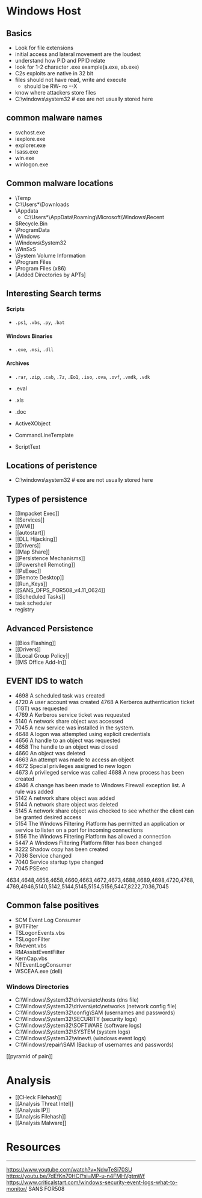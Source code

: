 # Windows Host

## Basics

- Look for file extensions
- initial access and lateral movement are the loudest
- understand how PID and PPID relate
- look for 1-2 character .exe   example(a.exe, ab.exe)
- C2s exploits are native in 32 bit
- files should not have read, write and execute
    - should be RW- ro --X
- know where attackers store files
- C:\windows\system32 # exe are not usually stored here

## common malware names
- svchost.exe
- iexplore.exe
- explorer.exe
- lsass.exe
- win.exe
- winlogon.exe

## Common malware locations
- \Temp
- C:\Users\*\Downloads
- \Appdata
  - C:\Users\*\AppData\Roaming\Microsoft\Windows\Recent
- \$Recycle.Bin
- \ProgramData
- \Windows
- \Windows\System32
- \WinSxS
- \System Volume Information
- \Program Files
- \Program Files (x86)
- [Added Directories by APTs]

## Interesting Search terms

#### Scripts
- `.ps1`, `.vbs`, `.py`, `.bat`

#### Windows Binaries
- `.exe`, `.msi`, `.dll`

#### Archives
- `.rar`, `.zip`, `.cab`, `.7z`, `.Eo1`, `.iso`, `.ova`, `.ovf`, `.vmdk`, `.vdk`

- .eval
- .xls
- .doc
- ActiveXObject
- CommandLineTemplate
- ScriptText

## Locations of peristence
  - C:\windows\system32 # exe are not usually stored here

## Types of persistence
- [[Impacket Exec]]
- [[Services]]
- [[WMI]]
- [[autostart]]
- [[DLL Hijacking]]
- [[Drivers]]
- [[Map Share]]
- [[Persistence Mechanisms]]
- [[Powershell Remoting]]
- [[PsExec]]
- [[Remote Desktop]]
- [[Run_Keys]]
- [[SANS_DFPS_FOR508_v4.11_0624]]
- [[Scheduled Tasks]]
- task scheduler
- registry

## Advanced Persistence
- [[Bios Flashing]]
- [[Drivers]]
- [[Local Group Policy]]
- [[MS Office Add-In]]


## EVENT IDS to watch
- 4698 A scheduled task was created 
- 4720 A user account was created 4768 A Kerberos authentication ticket (TGT) was requested 
- 4769 A Kerberos service ticket was requested 
- 5140 A network share object was accessed 
- 7045 A new service was installed in the system.
- 4648 A logon was attempted using explicit credentials 
- 4656 A handle to an object was requested 
- 4658 The handle to an object was closed 
- 4660 An object was deleted 
- 4663 An attempt was made to access an object 
- 4672 Special privileges assigned to new logon 
- 4673 A privileged service was called 4688 A new process has been created 
- 4946 A change has been made to Windows Firewall exception list. A rule was added 
- 5142 A network share object was added 
- 5144 A network share object was deleted 
- 5145 A network share object was checked to see whether the client can be granted desired access 
- 5154 The Windows Filtering Platform has permitted an application or service to listen on a port for incoming connections 
- 5156 The Windows Filtering Platform has allowed a connection 
- 5447 A Windows Filtering Platform filter has been changed 
- 8222 Shadow copy has been created 
- 7036 Service changed
- 7040 Service startup type changed
- 7045 PSExec

4634,4648,4656,4658,4660,4663,4672,4673,4688,4689,4698,4720,4768,4769,4946,5140,5142,5144,5145,5154,5156,5447,8222,7036,7045

## Common false positives
- SCM Event Log Consumer
- BVTFilter
- TSLogonEvents.vbs
- TSLogonFilter
- RAevent.vbs
- RMAssistEventFilter
- KernCap.vbs
- NTEventLogConsumer
- WSCEAA.exe (dell)

### Windows Directories
- C:\Windows\System32\drivers\etc\hosts (dns file)
- C:\Windows\System32\drivers\etc\networks (network config file)
- C:\Windows\System32\config\SAM (usernames and passwords)
- C:\Windows\System32\SECURITY (security logs)
- C:\Windows\System32\SOFTWARE (software logs)
- C:\Windows\System32\SYSTEM (system logs)
- C:\Windows\System32\winevt\ (windows event logs)
- C:\Windows\repair\SAM (Backup of usernames and passwords)


[[pyramid of pain]]

# Analysis

- [[CHeck Filehash]]
- [[Analysis Threat Intel]]
- [[Analysis IP]]
- [[Analysis Filehash]]
- [[Analysis Malware]]


# Resources
---
https://www.youtube.com/watch?v=NdwTeSi70SU
https://youtu.be/7dEfKn70HCI?si=MP-u-n4FMHVgtmWf
https://www.criticalstart.com/windows-security-event-logs-what-to-monitor/
SANS FOR508
